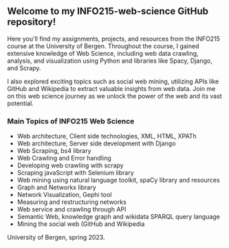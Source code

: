 ## Welcome to my INFO215-web-science GitHub repository!

Here you'll find my assignments, projects, and resources from the INFO215 course at the University of Bergen. Throughout the course, I gained extensive knowledge of Web Science, including web data crawling, analysis, and visualization using Python and libraries like Spacy, Django, and Scrapy.

I also explored exciting topics such as social web mining, utilizing APIs like GitHub and Wikipedia to extract valuable insights from web data. Join me on this web science journey as we unlock the power of the web and its vast potential.

### Main Topics of INFO215 Web Science
- Web architecture, Client side technologies, XML, HTML, XPATh
- Web architecture, Server side development with Django
- Web Scraping, bs4 library
- Web Crawling and Error handling
- Developing web crawling with scrapy
- Scraping javaScript with Selenium library
- Web mining using natural language toolkit, spaCy library and resources
- Graph and Networkx library
- Network Visualization, Gephi tool
- Measuring and restructuring networks
- Web service and crawling through API
- Semantic Web, knowledge graph and wikidata SPARQL query language
- Mining the social web (GitHub and Wikipedia

University of Bergen, spring 2023.
